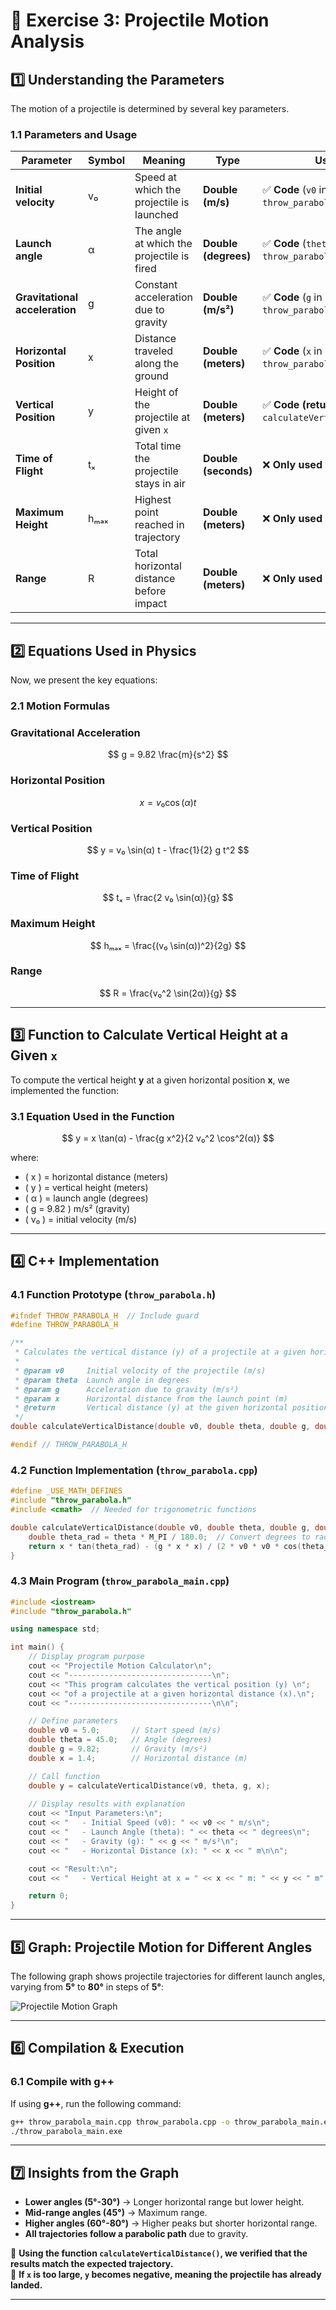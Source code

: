 # 📌 Exercise 3: Projectile Motion Analysis

## **1️⃣ Understanding the Parameters**
The motion of a projectile is determined by several key parameters.

### **1.1 Parameters and Usage**
| Parameter | Symbol | Meaning | Type | Used In |
|-----------|--------|---------|------|---------|
| **Initial velocity** | v₀ | Speed at which the projectile is launched | **Double (m/s)** | ✅ **Code** (`v0` in `throw_parabola_main.cpp`) |
| **Launch angle** | α | The angle at which the projectile is fired | **Double (degrees)** | ✅ **Code** (`theta` in `throw_parabola_main.cpp`) |
| **Gravitational acceleration** | g | Constant acceleration due to gravity | **Double (m/s²)** | ✅ **Code** (`g` in `throw_parabola_main.cpp`) |
| **Horizontal Position** | x | Distance traveled along the ground | **Double (meters)** | ✅ **Code** (`x` in `throw_parabola_main.cpp`) |
| **Vertical Position** | y | Height of the projectile at given `x` | **Double (meters)** | ✅ **Code (return value)** (`y` in `calculateVerticalDistance()`) |
| **Time of Flight** | tₓ | Total time the projectile stays in air | **Double (seconds)** | ❌ **Only used in math** |
| **Maximum Height** | hₘₐₓ | Highest point reached in trajectory | **Double (meters)** | ❌ **Only used in math** |
| **Range** | R | Total horizontal distance before impact | **Double (meters)** | ❌ **Only used in math** |

---

## **2️⃣ Equations Used in Physics**
Now, we present the key equations:

### **2.1 Motion Formulas**
### **Gravitational Acceleration**
$$
g = 9.82 \frac{m}{s^2}
$$

### **Horizontal Position**
$$
x = v₀ \cos(α) t
$$

### **Vertical Position**
$$
y = v₀ \sin(α) t - \frac{1}{2} g t^2
$$

### **Time of Flight**
$$
tₓ = \frac{2 v₀ \sin(α)}{g}
$$

### **Maximum Height**
$$
hₘₐₓ = \frac{(v₀ \sin(α))^2}{2g}
$$

### **Range**
$$
R = \frac{v₀^2 \sin(2α)}{g}
$$

---

## **3️⃣ Function to Calculate Vertical Height at a Given `x`**
To compute the vertical height **y** at a given horizontal position **x**, we implemented the function:

### **3.1 Equation Used in the Function**
$$
y = x \tan(α) - \frac{g x^2}{2 v₀^2 \cos^2(α)}
$$

where:
- \( x \) = horizontal distance (meters)
- \( y \) = vertical height (meters)
- \( α \) = launch angle (degrees)
- \( g = 9.82 \) m/s² (gravity)
- \( v₀ \) = initial velocity (m/s)

---

## **4️⃣ C++ Implementation**
### **4.1 Function Prototype (`throw_parabola.h`)**
```cpp
#ifndef THROW_PARABOLA_H  // Include guard
#define THROW_PARABOLA_H

/**
 * Calculates the vertical distance (y) of a projectile at a given horizontal distance (x).
 *
 * @param v0     Initial velocity of the projectile (m/s)
 * @param theta  Launch angle in degrees
 * @param g      Acceleration due to gravity (m/s²)
 * @param x      Horizontal distance from the launch point (m)
 * @return       Vertical distance (y) at the given horizontal position
 */
double calculateVerticalDistance(double v0, double theta, double g, double x);

#endif // THROW_PARABOLA_H
```

### **4.2 Function Implementation (`throw_parabola.cpp`)**
```cpp
#define _USE_MATH_DEFINES
#include "throw_parabola.h"
#include <cmath>  // Needed for trigonometric functions

double calculateVerticalDistance(double v0, double theta, double g, double x) {
    double theta_rad = theta * M_PI / 180.0;  // Convert degrees to radians
    return x * tan(theta_rad) - (g * x * x) / (2 * v0 * v0 * cos(theta_rad) * cos(theta_rad));
}
```

### **4.3 Main Program (`throw_parabola_main.cpp`)**
```cpp
#include <iostream>
#include "throw_parabola.h"

using namespace std;

int main() {
    // Display program purpose
    cout << "Projectile Motion Calculator\n";
    cout << "--------------------------------\n";
    cout << "This program calculates the vertical position (y) \n";
    cout << "of a projectile at a given horizontal distance (x).\n";
    cout << "--------------------------------\n\n";

    // Define parameters
    double v0 = 5.0;       // Start speed (m/s)
    double theta = 45.0;   // Angle (degrees)
    double g = 9.82;       // Gravity (m/s²)
    double x = 1.4;        // Horizontal distance (m)

    // Call function
    double y = calculateVerticalDistance(v0, theta, g, x);
    
    // Display results with explanation
    cout << "Input Parameters:\n";
    cout << "   - Initial Speed (v0): " << v0 << " m/s\n";
    cout << "   - Launch Angle (theta): " << theta << " degrees\n";
    cout << "   - Gravity (g): " << g << " m/s²\n";
    cout << "   - Horizontal Distance (x): " << x << " m\n\n";

    cout << "Result:\n";
    cout << "   - Vertical Height at x = " << x << " m: " << y << " m" << endl; // Newline + forces buffer flush

    return 0;
}
```

---

## **5️⃣ Graph: Projectile Motion for Different Angles**
The following graph shows projectile trajectories for different launch angles, varying from **5°** to **80°** in steps of **5°**:

![Projectile Motion Graph](projectile_motion.png)

---

## **6️⃣ Compilation & Execution**
### **6.1 Compile with g++**
If using **g++**, run the following command:
```sh
g++ throw_parabola_main.cpp throw_parabola.cpp -o throw_parabola_main.exe
./throw_parabola_main.exe
```

---

## **7️⃣ Insights from the Graph**
- **Lower angles (5°-30°)** → Longer horizontal range but lower height.
- **Mid-range angles (45°)** → Maximum range.
- **Higher angles (60°-80°)** → Higher peaks but shorter horizontal range.
- **All trajectories follow a parabolic path** due to gravity.

📌 **Using the function `calculateVerticalDistance()`, we verified that the results match the expected trajectory.**  
📌 **If `x` is too large, `y` becomes negative, meaning the projectile has already landed.**  

---